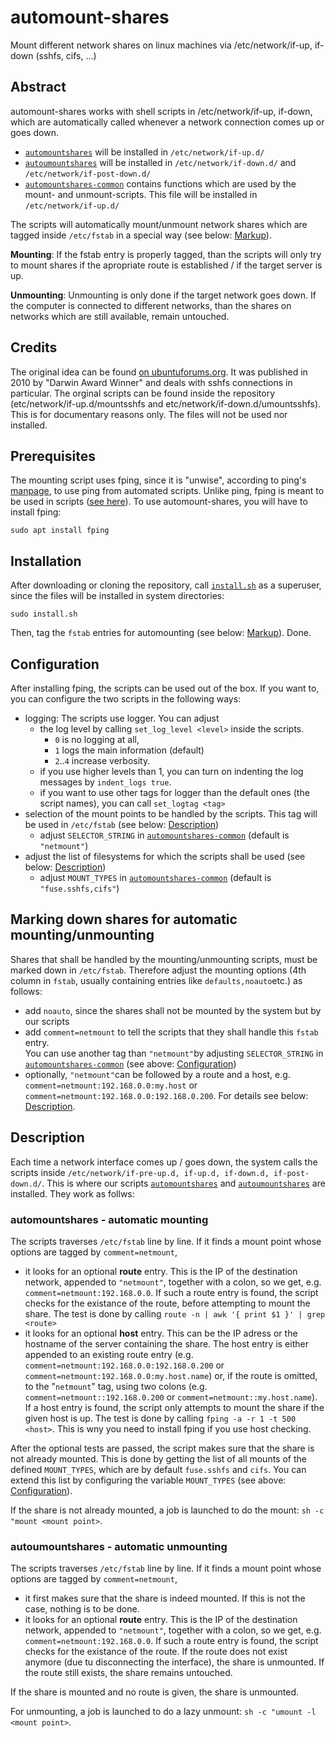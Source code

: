 # automount-shares

Mount different network shares on linux machines via /etc/network/if-up, if-down (sshfs, cifs, ...)

## Abstract

automount-shares works with shell scripts in /etc/network/if-up, if-down, which are automatically called whenever a network connection comes up or goes down.
 - [`automountshares`](etc/network/if-up.d/automountshares) will be installed in `/etc/network/if-up.d/`
 - [`autoumountshares`](etc/network/if-down.d/autoumountshares) will be installed in `/etc/network/if-down.d/` and `/etc/network/if-post-down.d/`
 - [`automountshares-common`](etc/network/if-up.d/automountshares-common) contains functions which are used by the mount- and unmount-scripts. This file will be installed in `/etc/network/if-up.d/`

The scripts will automatically mount/unmount network shares which are tagged inside `/etc/fstab` in a special way (see below: [Markup](./README.md#marking-down-shares-for-automatic-mountingunmounting)). 

**Mounting**: If the fstab entry is properly tagged, than the scripts will only try to mount shares if the apropriate route is established / if the target server is up. 

**Unmounting**: Unmounting is only done if the target network goes down. If the computer is connected to different networks, than the shares on networks which are still available, remain untouched.

## Credits 

The original idea can be found [on ubuntuforums.org](http://ubuntuforums.org/showthread.php?t=430312). It was published in 2010 by "Darwin Award Winner" and deals with sshfs connections in particular. The orginal scripts can be found inside the repository (etc/network/if-up.d/mountsshfs and etc/network/if-down.d/umountsshfs). This is for documentary reasons only. The files will not be used nor installed.

## Prerequisites

The mounting script uses fping, since it is "unwise", according to ping's [manpage](https://manpages.org/ping), to use ping from automated scripts. Unlike ping, fping is meant to be used in scripts ([see here](https://manpages.org/fping/8)). To use automount-shares, you will have to install fping:
```
sudo apt install fping
```

## Installation

After downloading or cloning the repository, call [`install.sh`](install.sh) as a superuser, since the files will be installed in system directories:
```
sudo install.sh
```
Then, tag the `fstab` entries for automounting (see below: [Markup](./README.md#marking-down-shares-for-automatic-mountingunmounting)). Done.

## Configuration

After installing fping, the scripts can be used out of the box. If you want to, you can configure the two scripts in the following ways:

 - logging: The scripts use logger. You can adjust
   - the log level by calling `set_log_level <level>` inside the scripts. 
     - `0` is no logging at all,
     - `1` logs the main information (default)
     - `2`..`4` increase verbosity.
   - if you use higher levels than 1, you can turn on indenting the log messages by `indent_logs true`.
   - if you want to use other tags for logger than the default ones (the script names), you can call `set_logtag <tag>`
 - selection of the mount points to be handled by the scripts. This tag will be used in `/etc/fstab` (see below: [Description](./README.md#description))
   - adjust `SELECTOR_STRING` in [`automountshares-common`](etc/network/if-up.d/automountshares-common) (default is `"netmount"`)
 - adjust the list of filesystems for which the scripts shall be used (see below: [Description](./README.md#description))
   - adjust `MOUNT_TYPES` in [`automountshares-common`](etc/network/if-up.d/automountshares-common) (default is `"fuse.sshfs,cifs"`)

## Marking down shares for automatic mounting/unmounting

Shares that shall be handled by the mounting/unmounting scripts, must be marked down in `/etc/fstab`. Therefore adjust the mounting options (4th column in `fstab`, usually containing entries like `defaults,noauto`etc.) as follows:
 - add `noauto`, since the shares shall not be mounted by the system but by our scripts
 - add `comment=netmount` to tell the scripts that they shall handle this `fstab` entry. <br/>
   You can use another tag than `"netmount"`by adjusting `SELECTOR_STRING` in [`automountshares-common`](etc/network/if-up.d/automountshares-common) (see above: [Configuration](./README.md#configuration))
 - optionally, `"netmount"`can be followed by a route and a host, e.g. `comment=netmount:192.168.0.0:my.host` or `comment=netmount:192.168.0.0:192.168.0.200`. For details see below: [Description](./README.md#description).

## Description

Each time a network interface comes up / goes down, the system calls the scripts inside `/etc/network/if-pre-up.d, if-up.d, if-down.d, if-post-down.d/`. This is where our scripts [`automountshares`](etc/network/if-up.d/automountshares) and [`autoumountshares`](etc/network/if-down.d/autoumountshares) are installed. They work as follws:

### automountshares - automatic mounting

The scripts traverses `/etc/fstab` line by line. If it finds a mount point whose options are tagged by `comment=netmount`, 
 - it looks for an optional **route** entry. This is the IP of the destination network, appended to `"netmount"`, together with a colon, so we get, e.g. `comment=netmount:192.168.0.0`. If such a route entry is found, the script checks for the existance of the route, before attempting to mount the share. The test is done by calling `route -n | awk '{ print $1 }' | grep <route>`
 - it looks for an optional **host** entry. This can be the IP adress or the hostname of the server containing the share. The host entry is either appended to an existing route entry (e.g. `comment=netmount:192.168.0.0:192.168.0.200` or `comment=netmount:192.168.0.0:my.host.name`) or, if the route is omitted, to the "`netmount`" tag, using two colons (e.g. `comment=netmount::192.168.0.200` or `comment=netmount::my.host.name`). If a host entry is found, the script only attempts to mount the share if the given host is up. The test is done by calling `fping -a -r 1 -t 500 <host>`. This is wny you need to install fping if you use host checking.

 After the optional tests are passed, the script makes sure that the share is not already mounted. This is done by getting the list of all mounts of the defined `MOUNT_TYPES`, which are by default `fuse.sshfs` and `cifs`. You can extend this list by configuring the variable `MOUNT_TYPES` (see above: [Configuration](./README.md#configuration)).

 If the share is not already mounted, a job is launched to do the mount: `sh -c "mount <mount point>`.

### autoumountshares - automatic unmounting

The scripts traverses `/etc/fstab` line by line. If it finds a mount point whose options are tagged by `comment=netmount`, 
 - it first makes sure that the share is indeed mounted. If this is not the case, nothing is to be done.
 - it looks for an optional **route** entry. This is the IP of the destination network, appended to `"netmount"`, together with a colon, so we get, e.g. `comment=netmount:192.168.0.0`. If such a route entry is found, the script checks for the existance of the route. If the route does not exist anymore (due tu disconnecting the interface), the share is unmounted. If the route still exists, the share remains untouched.

 If the share is mounted and no route is given, the share is unmounted.
 
 For unmounting, a job is launched to do a lazy unmount: `sh -c "umount -l <mount point>`.
